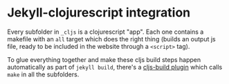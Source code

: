 # Jekyll-clojurescript integration

Every subfolder in `_cljs` is a clojurescript "app". Each one contains a
makefile with an `all` target which does the right thing (builds an output js
file, ready to be included in the website through a `<script>` tag).

To glue everything together and make these cljs build steps happen automatically
as part of `jekyll build`, there's a [cljs-build
plugin](../_plugins/cljs-build.rb) which calls `make` in all the subfolders.
